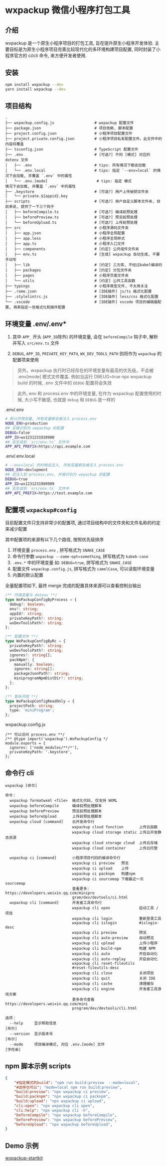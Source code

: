 # wxpackup 微信小程序打包工具

## 介绍
wxpackup 是一个原生小程序项目的打包工具, 旨在提升原生小程序开发体验.
主要目标是为原生小程序项目完善比较现代化的多环境构建项目配置,
同时封装了小程序官方的 ci/cli 命令, 来方便开发者使用.

## 安装

```bash
npm install wxpackup --dev
yarn install wxpackup --dev
```


## 项目结构

```
.
├── wxpackup.config.js                  # wxpackup 配置文件
├── package.json                        # 项目依赖, 脚本配置
├── project.config.json                 # 小程序项目配置文件
├── project.private.config.json         # 小程序项目私有配置文件。此文件中的内容将覆盖
├── tsconfig.json                       # TypeScript 配置文件
├── .env                                # [可选?] 不同 [模式] 对应的 dotenv 文件
│   ├── .env                            # tips: 所有情况下都会加载
│   └── .env.local                      # tips: 指定 `--env=local` 的情况下会加载, 并覆盖 `.env` 中的属性
│   └── .env.[mode]                      # tips: 指定 模式
情况下会加载, 并覆盖 `.env` 中的属性
├── .keystore                           # [可选?] 用户上传秘钥文件夹
│   └── private.${appid}.key
├── scripts                             # [可选?] 用户自定义脚本文件夹, 目前来说, 提供了一下三个钩子
│   ├── beforeCompile.ts                # [可选?] 编译前预处理
│   ├── beforePreview.ts                # [可选?] 预览前预处理
│   └── beforeUpload.ts                 # [可选?] 上传前预处理
├── src                                 # 小程序源码文件夹
│   ├── app.json                        # 小程序全局配置
│   ├── app.less                        # 小程序全局样式
│   ├── app.ts                          # 小程序入口文件
│   ├── components                      # [约定] 公共组件文件夹
│   ├── env.ts                          # [生成] wxpackup 自动生成, 不要手动写
│   ├── lib                             # [约定] 三方库, 不经过babel编译的
│   ├── packages                        # [约定] 分包文件夹
│   ├── pages                           # 小程序页面文件夹
│   └── utils                           # [约定] 公共工具函数
├── typings                             # 小程序类型文件, 不太用关注
├── .rome.json                          # [IDE插件] js/ts 格式化配置
├── .stylelintrc.js                     # [IDE插件] less/css 格式化配置
└── .vscode                             # [IDE插件] vscode 项目的编辑器配置, 用来指定一些格式化和插件配置

```


## 环境变量 .env/.env*

1. 其中 `APP_` 开头 (`APP_ID`除外) 的环境变量, 会在 `beforeCompile` 钩子中, 解析并写入 `src/env.ts` 文件

2. `DEBUG`, `APP_ID`, `PRIVATE_KEY_PATH`, `WX_DEV_TOOLS_PATH` 则将作为 `wxpackup` 的配置项来使用


> 另外，wxpackup 执行时已经存在的环境变量有最高的优先级，不会被 .env[mode] 模式文件覆盖. 例如当运行 DBEUG=true npx wxpackup build 的时候, .env 文件中的 `DEBUG` 配置将会失效

> 此外, env 和 process.env 中的环境变量, 在作为 wxpackup 配置使用的时候, 大小写不敏感, 也就是 `debug` 和 `DEBUG` 是一样的

.env/.env
```bash
# 默认环境变量, 所有变量都会被注入 process.env
NODE_ENV=production
## 会被识别为 wepackup 的配置
DEBUG=false
APP_ID=wx1231231920900
## 会生成到 `src/env.ts` 文件中
APP_API_PREFIX=https://api.example.com
```

.env/.env.local
```bash
# --env=local 的时候会注入, 所有变量都会被注入 process.env
NODE_ENV=devlopment
## 会注入到 process.env, 并被识别为 wepackup 的配置
DEBUG=true
APP_ID=wx1231231989989
## 会生成到 `src/env.ts` 文件中
APP_API_PREFIX=https://test.example.com
```

## 配置项 `wxpackup#config`

目前配置文件只支持非常少的配置项, 通过项目结构中的文件夹和文件名称的约定来减少配置

其中配置项的来源有以下几个路径, 按照优先级排序
1. 环境变量 `process.env` , 拼写格式为 `SNAKE_CASE`
2. 命令行参数 `wxpackup --some-opt=something`,  拼写格式为 `kabeb-case`
3. `.env.*` 中的环境变量 如: `DEBUG=true`, 拼写格式为 `SNAKE_CASE`
4. 配置文件 `wxpackup.config.js`, 拼写格式为 `camelCase`, 可以读取环境变量
5. 内置的默认配置

全量配置项如下, 最终 merge 完成的配置具体来源可以查看控制台输出

```ts
/** 环境变量与 dotenv **/
type WxPackupConfigByProcess = {
  debug?: boolean;
  env?: string;
  appId?: string;
  privateKeyPath?: string;
  wxDevToolsPath?: string;
};

/** 配置文件 **/
type WxPackupConfigByRc = {
  privateKeyPath?: string;
  wxDevToolsPath?: string;
  ignores?: string[];
  packNpm?: {
    manually: boolean;
    ignores: string[];
    packageJsonPath?: string;
    miniprogramNpmDistDir?: string;
  };
};

/** 暂未开放 **/
type WxPackupConfigReadOnly = {
  projectPath: string;
  type: 'miniProgram';
};
```

wxpackup.config.js
```
/** 可以访问 process.env **/
/** @type import('wxpackup').WxPackupConfig */
module.exports = {
  ignores: ['node_modules/**/*'],
  privateKeyPath: '.keystore',
};
```

## 命令行 cli

```
wxpackup [命令]

命令：
  wxpackup formatwxml <file>  格式化代码, 仅支持 WXML
  wxpackup beforeCompile      编译前预处理脚本
  wxpackup beforePreview      预览前预处理脚本
  wxpackup beforeUpload       上传前预处理脚本
  wxpackup cloud [command]    云开发命令行
                              wxpackup cloud function       上传云函数
                              wxpackup cloud storage static 上传云开发静态资源
                              wxpackup cloud storage cloud  上传云存储
                              wxpackup cloud container      上传云托管

  wxpackup ci [command]       小程序项目代码的编译命令行
                              wxpackup ci preview   预览
                              wxpackup ci upload    上传
                              wxpackup ci packnpm   构建npm
                              wxpackup ci sourcemap 下载最近一次 sourcemap
                              查看更多: https://developers.weixin.qq.com/minipro
                              gram/dev/devtools/ci.html
  wxpackup cli [command]      开发者工具命令行
                              wxpackup cli open             启动工具 / 项目
                              wxpackup cli login            重新登录工具
                              wxpackup cli islogin          #islogin-desc
                              wxpackup cli preview          预览
                              wxpackup cli auto-preview     自动预览
                              wxpackup cli upload           上传小程序
                              wxpackup cli build-npm        构建 NPM
                              wxpackup cli auto             开启自动化
                              wxpackup cli auto-replay      开启自动化
                              wxpackup cli reset-fileutils
                              #reset-fileutils-desc
                              wxpackup cli close            关闭项目
                              wxpackup cli quit             关闭 IDE
                              wxpackup cli cache            清理缓存
                              wxpackup cli engine           开发者工具游戏方案
                              更多命令查看 https://developers.weixin.qq.com/mini
                              program/dev/devtools/cli.html

选项：
  --help     显示帮助信息                                                 [布尔]
  --version  显示版本号                                                   [布尔]
  --mode     项目编译模式, 对应 .env.[mode] 文件                        [字符串]
```


## npm 脚本示例 scripts

```json
{
    "#指定模式的build": "npm run build:preview  --mode=local",
    "#这样也可以": "mode=local npm run build:preview",
    "build:preview": "npx wxpackup ci preview",
    "build:packnpm": "npx wxpackup ci packnpm",
    "build:upload": "npx wxpackup ci upload",
    "cli:open": "npx wxpackup cli open",
    "cli:help": "npx wxpackup cli -h",
    "beforeCompile": "npx wxpackup beforeCompile",
    "beforePreview": "npx wxpackup beforePreview",
    "beforeUpload": "npx wxpackup beforeUpload",
}
```
## Demo 示例

[wxpackup-startkit](https://github.com/charlzyx/wxpackup-startkit)
